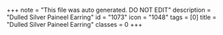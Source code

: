 +++
note = "This file was auto generated. DO NOT EDIT"
description = "Dulled Silver Paineel Earring"
id = "1073"
icon = "1048"
tags = [0]
title = "Dulled Silver Paineel Earring"
classes = 0
+++
